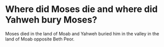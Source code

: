 # Where did Moses die and where did Yahweh bury Moses?

Moses died in the land of Moab and Yahweh buried him in the valley in the land of Moab opposite Beth Peor.
